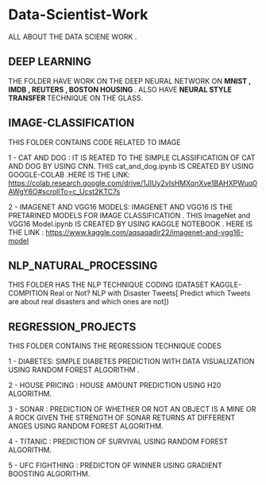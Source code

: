 <h1>Data-Scientist-Work</h1>

ALL ABOUT THE DATA SCIENE WORK .


<h2>DEEP LEARNING</h2>

THE FOLDER HAVE WORK ON THE DEEP NEURAL NETWORK ON <B> MNIST , IMDB , REUTERS , BOSTON HOUSING </B>. ALSO HAVE <B> NEURAL STYLE TRANSFER </B> TECHNIQUE ON THE GLASS. 

<h2>IMAGE-CLASSIFICATION</h2>


THIS FOLDER CONTAINS CODE RELATED TO IMAGE 

1 - CAT AND DOG : IT IS REATED TO THE SIMPLE CLASSIFICATION OF CAT AND DOG BY USING CNN. THIS cat_and_dog.ipynb IS CREATED BY USING GOOGLE-COLAB
.HERE IS THE LINK: https://colab.research.google.com/drive/1JIUy2vIsHMXqnXve1BAHXPWuq0AWgY6O#scrollTo=c_Ucst2KTC7s

2 - IMAGENET AND VGG16 MODELS: IMAGENET AND VGG16 IS THE PRETARINED MODELS FOR  IMAGE CLASSIFICATION . THIS ImageNet and VGG16 Model.ipynb IS CREATED BY 
USING KAGGLE NOTEBOOK . HERE IS THE LINK : https://www.kaggle.com/aqsaqadir22/imagenet-and-vgg16-model

<h2>NLP_NATURAL_PROCESSING</h2>

THIS FOLDER HAS THE NLP TECHNIQUE CODING (DATASET KAGGLE-COMPITION Real or Not? NLP with Disaster Tweets[
Predict which Tweets are about real disasters and which ones are not])

<h2>REGRESSION_PROJECTS</h2>

THIS FOLDER CONTAINS THE REGRESSION TECHNIQUE CODES

1 - DIABETES: SIMPLE DIABETES PREDICTION WITH DATA VISUALIZATION USING RANDOM FOREST ALGORITHM .

2 - HOUSE PRICING :  HOUSE AMOUNT PREDICTION USING H20 ALGORITHM.

3 - SONAR : PREDICTION OF WHETHER OR NOT AN OBJECT IS A MINE OR A ROCK GIVEN THE STRENGTH OF SONAR RETURNS AT DIFFERENT ANGES USING RANDOM FOREST ALGORITHM.

4 - TITANIC : PREDICTION OF SURVIVAL USING RANDOM FOREST ALGORITHM.

5 - UFC FIGHTHING : PREDICTON OF WINNER USING GRADIENT BOOSTING ALGORITHM.
